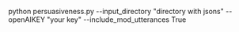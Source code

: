python persuasiveness.py --input_directory "directory with jsons" --openAIKEY "your key" --include_mod_utterances True